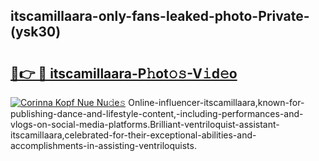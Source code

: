 ## itscamillaara-only-fans​-leaked-photo​-Private-(ysk30)


# <h2><a href="https://mediaupload.pro?title=itscamillaara&ref=git">🔗👉 🔴 itscamillaara-P𝚑ot𝚘𝚜-V𝚒d𝚎o</a></h2>

[![Corinna Kopf Nue Nu𝚍e𝚜](https://i.imgur.com/0qMVB7G.gif)](https://mediaupload.pro?title=itscamillaara&ref=git)
Online-influencer-itscamillaara,known-for-publishing-dance-and-lifestyle-content,-including-performances-and-vlogs-on-social-media-platforms.Brilliant-ventriloquist-assistant-itscamillaara,celebrated-for-their-exceptional-abilities-and-accomplishments-in-assisting-ventriloquists.  